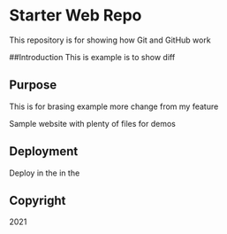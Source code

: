 # Starter Web Repo

This repository is for showing how Git and GitHub work

##Introduction
This is example is to show diff

## Purpose
This is for brasing example
more change from my feature

Sample website with plenty of files for demos

## Deployment
Deploy in the in the

## Copyright
2021